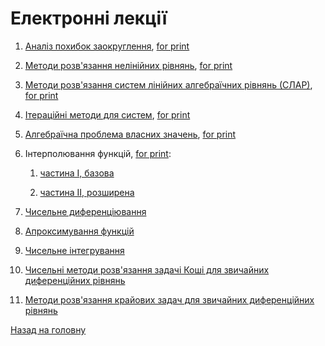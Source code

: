 # Електронні лекції

1. [Аналіз похибок заокруглення](1.md), [for print](1p.md) <!-- COMPLETE -->

2. [Методи розв'язання нелінійних рівнянь](2.md), [for print](2p.md) <!-- COMPLETE -->

3. [Методи розв'язання систем лінійних алгебраїчних рівнянь \(СЛАР\)](3.md), [for print](3p.md) <!-- COMPLETE -->

4. [Ітераційні методи для систем](4.md), [for print](4p.md) <!-- COMPLETE -->

5. [Алгебраїчна проблема власних значень](5.md), [for print](5p.md) <!-- COMPLETE -->

6. Інтерполювання функцій, [for print](6p.md):

	1. [частина I, базова](6.1.md) <!-- COMPLETE -->

	2. [частина II, розширена](6.2.md) <!-- COMPLETE -->

7. [Чисельне диференціювання](7.md) <!-- COMPLETE -->

8. [Апроксимування функцій](8.md) <!-- COMPLETE -->

9. [Чисельне інтегрування](9.md) <!-- COMPLETE -->

10. [Чисельні методи розв'язання задачі Коші для звичайних диференційних рівнянь](10.md) <!-- TBC -->

11. [Методи розв'язання крайових задач для звичайних диференційних рівнянь](11.md) <!-- COMPLETE -->

[Назад на головну](../README.md)
